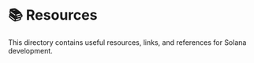 # 📚 Resources

This directory contains useful resources, links, and references for Solana development.
